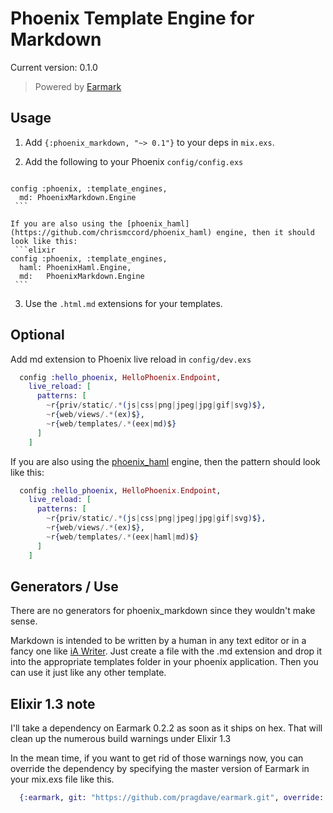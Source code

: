 # Phoenix Template Engine for Markdown
Current version: 0.1.0

> Powered by [Earmark](https://github.com/pragdave/earmark)

## Usage

  1. Add `{:phoenix_markdown, "~> 0.1"}` to your deps in `mix.exs`.
  2. Add the following to your Phoenix `config/config.exs`

     ```elixir
    config :phoenix, :template_engines,
      md: PhoenixMarkdown.Engine
     ```

    If you are also using the [phoenix_haml](https://github.com/chrismccord/phoenix_haml) engine, then it should look like this:
     ```elixir
    config :phoenix, :template_engines,
      haml: PhoenixHaml.Engine,
      md:   PhoenixMarkdown.Engine
     ```


  3. Use the `.html.md` extensions for your templates.

## Optional

Add md extension to Phoenix live reload in `config/dev.exs`

```elixir
  config :hello_phoenix, HelloPhoenix.Endpoint,
    live_reload: [
      patterns: [
        ~r{priv/static/.*(js|css|png|jpeg|jpg|gif|svg)$},
        ~r{web/views/.*(ex)$},
        ~r{web/templates/.*(eex|md)$}
      ]
    ]
```

If you are also using the [phoenix_haml](https://github.com/chrismccord/phoenix_haml) engine, then the pattern should look like this:

```elixir
  config :hello_phoenix, HelloPhoenix.Endpoint,
    live_reload: [
      patterns: [
        ~r{priv/static/.*(js|css|png|jpeg|jpg|gif|svg)$},
        ~r{web/views/.*(ex)$},
        ~r{web/templates/.*(eex|haml|md)$}
      ]
    ]
```

## Generators / Use

There are no generators for phoenix_markdown since they wouldn't make sense.

Markdown is intended to be written by a human in any text editor or in a fancy one like [iA Writer](https://ia.net/writer). Just create a file with the .md extension and drop it into the appropriate templates folder in your phoenix application. Then you can use it just like any other template.

## Elixir 1.3 note

I'll take a dependency on Earmark 0.2.2 as soon as it ships on hex. That will clean up the numerous build warnings under Elixir 1.3

In the mean time, if you want to get rid of those warnings now, you can override the dependency by specifying the master version of Earmark in your mix.exs file like this.

```elixir
  {:earmark, git: "https://github.com/pragdave/earmark.git", override: true},
```
